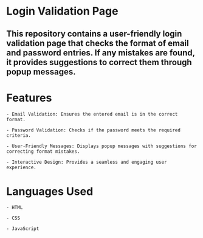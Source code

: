 # Login Validation Page
## This repository contains a user-friendly login validation page that checks the format of email and password entries. If any mistakes are found, it provides suggestions to correct them through popup messages.
# Features
```
- Email Validation: Ensures the entered email is in the correct format.

- Password Validation: Checks if the password meets the required criteria.

- User-Friendly Messages: Displays popup messages with suggestions for correcting format mistakes.

- Interactive Design: Provides a seamless and engaging user experience.
```
# Languages Used
```
- HTML

- CSS

- JavaScript
```
